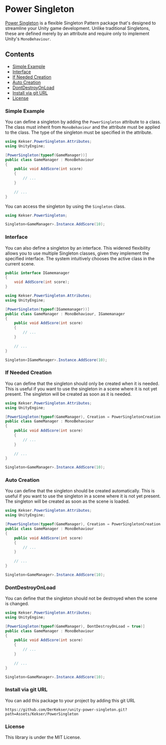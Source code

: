 # Power Singleton

[Power Singleton](https://github.com/DerKekser/unity-power-singleton) is a flexible Singleton Pattern package that's designed to streamline your Unity game development. Unlike traditional Singletons, these are defined merely by an attribute and require only to implement Unity's `MonoBehaviour`.

## Contents
- [Simple Example](#simple-example)
- [Interface](#interface)
- [If Needed Creation](#if-needed-creation)
- [Auto Creation](#auto-creation)
- [DontDestroyOnLoad](#dontdestroyonload)
- [Install via git URL](#install-via-git-url)
- [License](#license)

### Simple Example

You can define a singleton by adding the `PowerSingleton` attribute to a class.
The class must inherit from `MonoBehaviour` and the attribute must be applied to the class.
The type of the singleton must be specified in the attribute.

```csharp
using Kekser.PowerSingleton.Attributes;
using UnityEngine;

[PowerSingleton(typeof(GameManager))]
public class GameManager : MonoBehaviour
{
    public void AddScore(int score)
    {
        // ...
    }
    
    // ...
}
```
You can access the singleton by using the `Singleton` class.

```csharp
using Kekser.PowerSingleton;

Singleton<GameManager>.Instance.AddScore(10);
```
### Interface

You can also define a singleton by an interface.
This widened flexibility allows you to use multiple Singleton classes, given they implement the specified interface. The system intuitively chooses the active class in the current scene.

```csharp
public interface IGamemanager
{
    void AddScore(int score);
}
```
```csharp
using Kekser.PowerSingleton.Attributes;
using UnityEngine;

[PowerSingleton(typeof(IGamemanager))]
public class GameManager : MonoBehaviour, IGamemanager
{
    public void AddScore(int score)
    {
        // ...
    }
    
    // ...
}
```
```csharp
Singleton<IGameManager>.Instance.AddScore(10);
```
### If Needed Creation

You can define that the singleton should only be created when it is needed.
This is useful if you want to use the singleton in a scene where it is not yet present.
The singleton will be created as soon as it is needed.

```csharp
using Kekser.PowerSingleton.Attributes;
using UnityEngine;

[PowerSingleton(typeof(GameManager), Creation = PowerSingletonCreation.IfNeeded, CreationName = "GameManager")]
public class GameManager : MonoBehaviour
{
    public void AddScore(int score)
    {
        // ...
    }
    
    // ...
}
```
```csharp
Singleton<GameManager>.Instance.AddScore(10);
```
### Auto Creation

You can define that the singleton should be created automatically.
This is useful if you want to use the singleton in a scene where it is not yet present.
The singleton will be created as soon as the scene is loaded.

```csharp
using Kekser.PowerSingleton.Attributes;
using UnityEngine;

[PowerSingleton(typeof(GameManager), Creation = PowerSingletonCreation.Always, CreationName = "GameManager")]
public class GameManager : MonoBehaviour
{
    public void AddScore(int score)
    {
        // ...
    }
    
    // ...
}
```
```csharp
Singleton<GameManager>.Instance.AddScore(10);
```
### DontDestroyOnLoad

You can define that the singleton should not be destroyed when the scene is changed.

```csharp
using Kekser.PowerSingleton.Attributes;
using UnityEngine;

[PowerSingleton(typeof(GameManager), DontDestroyOnLoad = true)]
public class GameManager : MonoBehaviour
{
    public void AddScore(int score)
    {
        // ...
    }
    
    // ...
}
```
```csharp
Singleton<GameManager>.Instance.AddScore(10);
```
### Install via git URL

You can add this package to your project by adding this git URL

```
https://github.com/DerKekser/unity-power-singleton.git?path=Assets/Kekser/PowerSingleton
```
### License

This library is under the MIT License.